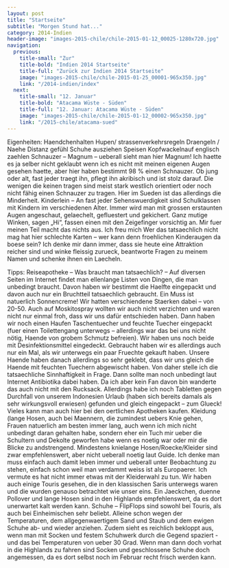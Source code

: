 ```yaml
---
layout: post
title: "Startseite"
subtitle: "Morgen Stund hat..."
category: 2014-Indien
header-image: "images-2015-chile/chile-2015-01-12_00025-1280x720.jpg"
navigation:
  previous:
    title-small: "Zur"
    title-bold: "Indien 2014 Startseite"
    title-full: "Zurück zur Indien 2014 Startseite"
    image: "images-2015-chile/chile-2015-01-25_00001-965x350.jpg"
    link: "/2014-indien/index"
  next:
    title-small: "12. Januar"
    title-bold: "Atacama Wüste - Süden"
    title-full: "12. Januar: Atacama Wüste - Süden"
    image: "images-2015-chile/chile-2015-01-12_00002-965x350.jpg"
    link: "/2015-chile/atacama-sued"
---
```




Eigenheiten:
Haendchenhalten
Hupen/ strassenverkehrsregeln
Draengeln / Naehe Distanz gefühl
Schuhe ausziehen
Speisen
Kopfwackelnauf
englisch zaehlen
Schnauzer – Magnum – ueberall sieht man hier Magnum! Ich haette es ja selber nicht geklaubt wenn ich es nicht mit meinen eigenen Augen gesehen haette, aber hier haben bestimmt 98 % einen Schnauzer. Ob jung oder alt, fast jeder traegt ihn, pflegt ihn akribisch und ist stolz darauf. Die wenigen die keinen tragen sind meist stark westlich orientiert oder noch nicht fähig einen Schnauzer zu tragen. Hier im Sueden ist das allerdings die Minderheit.
Kinderlein – An fast jeder  Sehenswuerdigkeit sind Schulklassen mit Kindern im verschiedenen Alter. Immer wird man mit grossen erstaunten Augen angeschaut, gelaechelt, gefluestert und gekichert. Ganz mutige Winken, sagen „Hi“, fassen einen mit den Zeigefinger vorsichtig an. Mir fuer meinen Teil macht das nichts aus. Ich freu mich  Wer das tatsaechlich nicht mag hat hier schlechte Karten – wer kann denn froehlichen Kinderaugen da boese sein? Ich denke mir dann immer, dass sie heute eine Attraktion reicher sind und winke fleissig zurueck, beantworte Fragen zu meinem Namen und schenke ihnen ein Laecheln.

Tipps:
Reiseapotheke – Was braucht man tatsaechlich? – Auf diversen Seiten im Internet findet man ellenlange Listen von Dingen, die man unbedingt braucht. Davon haben wir bestimmt die Haelfte eingepackt und davon auch nur ein Bruchtteil tatsaechlich gebraucht. Ein Muss ist natuerlich Sonnencreme! Wir hatten verschiendene Staerken dabei – von 20-50. Auch auf Moskitospray wollten wir auch nicht verzichten und waren nicht nur einmal froh, dass wir uns dafür entschieden haben. Dann haben wir noch einen Haufen Taschentuecher und feuchte Tuecher eingepackt (fuer einen Toilettengang unterwegs – allerdings war das bei uns nicht nötig, Haende von grobem Schmutz befreien). Wir haben uns noch beide mit Desinfektionsmittel eingedeckt. Gebraucht haben wir es allerdings auch nur ein Mal, als wir unterwegs ein paar Fruechte gekauft haben. Unsere Haende haben danach allerdings so sehr geklebt, dass wir uns gleich die Haende mit feuchten Tuechern abgewischt haben. Von daher stelle ich die tatsaechliche Sinnhaftigkeit in Frage. Dann sollte man noch unbedingt laut Internet Antibiotika dabei haben. Da ich aber kein Fan davon bin wanderte das auch nicht mit den Rucksack. Allerdings habe ich noch Tabletten gegen Durchfall von unserem Indonesien Urlaub (haben sich bereits damals als sehr wirkungsvoll erwiesen) gefunden und gleich eingepackt – zum Glueck! Vieles kann man auch hier bei den oertlichen Apotheken kaufen.
Kleidung (lange Hosen, auch bei Maennern, die zumindest uebers Knie gehen, Frauen natuerlich am besten immer lang, auch wenn ich mich nicht unbedingt daran gehalten habe, sondern eher ein Tuch mir ueber die Schultern und Dekolte geworfen habe wenn es noetig war oder mir die Blicke zu andstrengend. Mindestens knielange Hosen/Roecke/Kleider sind zwar empfehlenswert, aber nicht ueberall noetig laut Guide. Ich denke man muss einfach auch damit leben immer und ueberall unter Beobachtung zu stehen, einfach schon weil man verdammt weiss ist als Europaerer. Ich vermute es hat nicht immer etwas mit der Kleiderwahl zu tun. Wir haben auch einige Touris gesehen, die in den klassischen Saris unterwegs waren und die wurden genauso betrachtet wie unser eins. Ein Jaeckchen, duenne Pollover und lange Hosen sind in den Highlands empfehlenswert, da es dort unerwartet kalt werden kann.
Schuhe – FlipFlops sind sowohl bei Touris, als auch bei Einheimischen sehr beliebt. Alleine schon wegen der Temperaturen, dem allgegenwaertigem Sand und Staub und dem ewigen Schuhe ab- und wieder anziehen. Zudem sieht es reichlich bekloppt aus, wenn man mit Socken und festem Schuhwerk durch die Gegend spaziert - und das bei Temperaturen von ueber 30 Grad. Wenn man dann doch vorhat in die Highlands zu fahren sind Socken und geschlossene Schuhe doch angemessen, da es dort selbst noch im Februar recht frisch werden kann.
